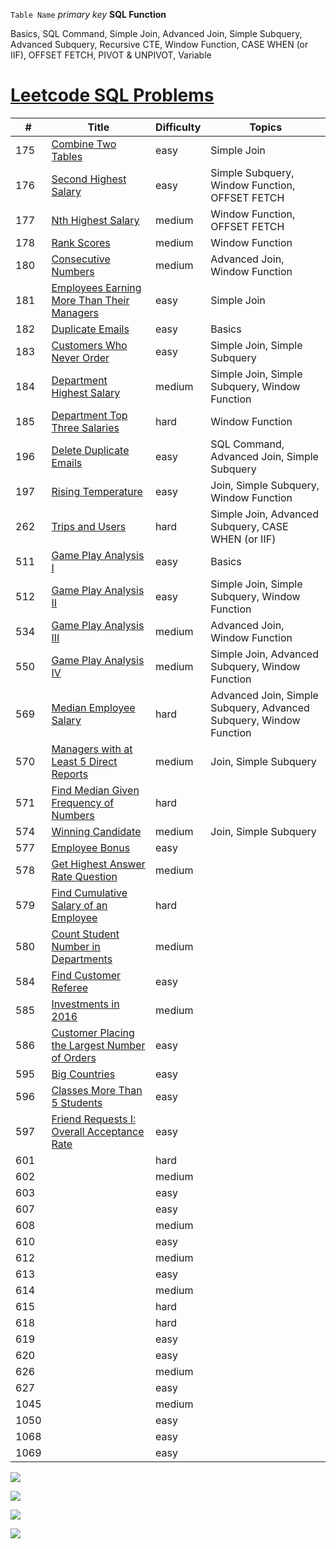 

`Table Name`            *primary key*         **SQL Function**

Basics, SQL Command, Simple Join, Advanced Join, Simple Subquery, Advanced Subquery, Recursive CTE, Window Function, CASE WHEN (or IIF), OFFSET FETCH, PIVOT & UNPIVOT, Variable

# [Leetcode SQL Problems](https://leetcode.com/problemset/all/)

#|Title|Difficulty|Topics
--|--|--|--
175|[Combine Two Tables](https://github.com/AlexaWu/Leetcode/blob/main/SQL/175.%20Combine%20Two%20Tables%20%5Beasy%5D.md)|easy|Simple Join
176|[Second Highest Salary](https://github.com/AlexaWu/Leetcode/blob/main/SQL/176.%20Second%20Highest%20Salary%20%5Beasy%5D.md)|easy|Simple Subquery, Window Function, OFFSET FETCH
177|[Nth Highest Salary](https://github.com/AlexaWu/Leetcode/blob/main/SQL/177.%20Nth%20Highest%20Salary%20%5Bmedium%5D.md)|medium|Window Function, OFFSET FETCH
178|[Rank Scores](https://github.com/AlexaWu/Leetcode/blob/main/SQL/178.%20Rank%20Scores%20%5Bmedium%5D.md)|medium|Window Function
180|[Consecutive Numbers](https://github.com/AlexaWu/Leetcode/blob/main/SQL/180.%20Consecutive%20Numbers%20%5Bmedium%5D.md)|medium|Advanced Join, Window Function
181|[Employees Earning More Than Their Managers](https://github.com/AlexaWu/Leetcode/blob/main/SQL/181.%20Employees%20Earning%20More%20Than%20Their%20Managers%20%5Beasy%5D.md)|easy|Simple Join
182|[Duplicate Emails](https://github.com/AlexaWu/Leetcode/blob/main/SQL/182.%20Duplicate%20Emails.md)|easy|Basics
183|[Customers Who Never Order](https://github.com/AlexaWu/Leetcode/blob/main/SQL/183.%09Customers%20Who%20Never%20Order.md) |easy |Simple Join, Simple Subquery
184|[Department Highest Salary](https://github.com/AlexaWu/Leetcode/blob/main/SQL/184.%09Department%20Highest%20Salary.md) |medium |Simple Join, Simple Subquery, Window Function
185|[Department Top Three Salaries](https://github.com/AlexaWu/Leetcode/blob/main/SQL/185.%09Department%20Top%20Three%20Salaries.md) |hard |Window Function
196|[Delete Duplicate Emails]() |easy |SQL Command, Advanced Join, Simple Subquery
197|[Rising Temperature]() |easy |Join, Simple Subquery, Window Function
262|[Trips and Users](https://github.com/AlexaWu/Leetcode/blob/main/SQL/262.%09Trips%20and%20Users.md)|hard |Simple Join, Advanced Subquery, CASE WHEN (or IIF)
511|[Game Play Analysis I](https://github.com/AlexaWu/Leetcode/blob/main/SQL/511.%09Game%20Play%20Analysis%20I.md) |easy |Basics
512|[Game Play Analysis II](https://github.com/AlexaWu/Leetcode/blob/main/SQL/512.%20Game%20Play%20Analysis%20II.md) |easy |Simple Join, Simple Subquery, Window Function
534|[Game Play Analysis III](https://github.com/AlexaWu/Leetcode/blob/main/SQL/534.%20Game%20Play%20Analysis%20III.md) |medium |Advanced Join, Window Function
550|[Game Play Analysis IV](https://github.com/AlexaWu/Leetcode/blob/main/SQL/550.%20Game%20Play%20Analysis%20IV.md) |medium |Simple Join, Advanced Subquery, Window Function
569|[Median Employee Salary]() |hard |Advanced Join, Simple Subquery, Advanced Subquery, Window Function
570|[Managers with at Least 5 Direct Reports]() |medium |Join, Simple Subquery
571|[Find Median Given Frequency of Numbers]() |hard|
574|[Winning Candidate]() |medium |Join, Simple Subquery
577|[Employee Bonus]() |easy |
578|[Get Highest Answer Rate Question]() |medium |
579|[Find Cumulative Salary of an Employee]() |hard |
580|[Count Student Number in Departments]() |medium |
584|[Find Customer Referee]() |easy |	
585|[Investments in 2016]() |medium | 
586|[Customer Placing the Largest Number of Orders]() |easy |
595|[Big Countries]() |easy |
596|[Classes More Than 5 Students]() |easy |
597|[Friend Requests I: Overall Acceptance Rate]() |easy |
601|[]() |hard |
602|[]() |medium |
603|[]() |easy |
607|[]() |easy |
608|[]() |medium |
610|[]() |easy |
612|[]() |medium |
613|[]() |easy |
614|[]() |medium |
615|[]() |hard |
618|[]() |hard |
619|[]() |easy |
620|[]() |easy |
626|[]() |medium |
627|[]() |easy |
1045|[]() |medium |
1050|[]() |easy |
1068|[]() |easy |
1069|[]() |easy |







![](https://github.com/AlexaWu/Leetcode/blob/main/SQL%20illustration/cheatsheet.PNG)

![](https://github.com/AlexaWu/Leetcode/blob/main/SQL%20illustration/cheatsheet%201.png)

![](https://github.com/AlexaWu/Leetcode/blob/main/SQL%20illustration/cheatsheet%202.png)

![](https://github.com/AlexaWu/Leetcode/blob/main/SQL%20illustration/cheatsheet%203.png)
